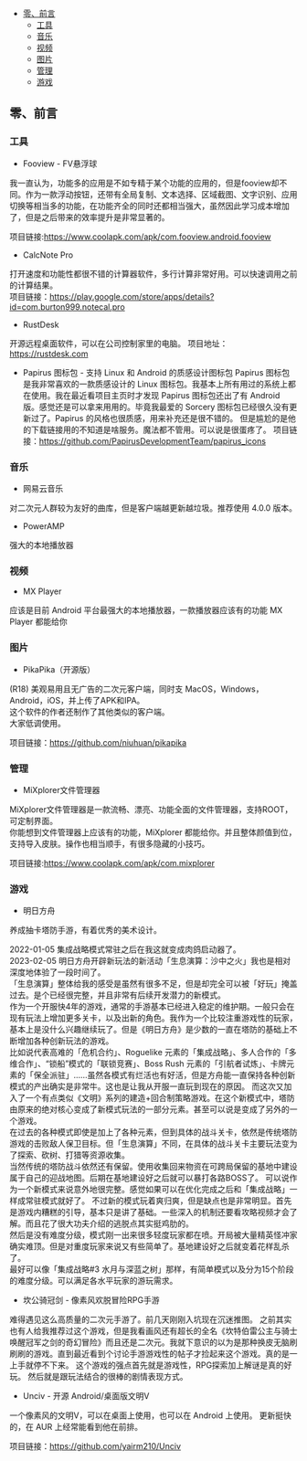 
<!-- @import "[TOC]" {cmd="toc" depthFrom=1 depthTo=6 orderedList=false} -->

<!-- code_chunk_output -->

- [零、前言](#零-前言)
  - [工具](#工具)
  - [音乐](#音乐)
  - [视频](#视频)
  - [图片](#图片)
  - [管理](#管理)
  - [游戏](#游戏)

<!-- /code_chunk_output -->

## 零、前言  

### 工具

- Fooview - FV悬浮球

我一直认为，功能多的应用是不如专精于某个功能的应用的，但是fooview却不同。作为一款浮动按钮，还带有全局复制、文本选择、区域截图、文字识别、应用切换等相当多的功能，在功能齐全的同时还都相当强大，虽然因此学习成本增加了，但是之后带来的效率提升是非常显著的。

项目链接:<https://www.coolapk.com/apk/com.fooview.android.fooview>

- CalcNote Pro

打开速度和功能性都很不错的计算器软件，多行计算非常好用。可以快速调用之前的计算结果。  
项目链接：<https://play.google.com/store/apps/details?id=com.burton999.notecal.pro>

- RustDesk

开源远程桌面软件，可以在公司控制家里的电脑。
项目地址：<https://rustdesk.com>

- Papirus 图标包 - 支持 Linux 和 Android 的质感设计图标包
Papirus 图标包是我非常喜欢的一款质感设计的 Linux 图标包。我基本上所有用过的系统上都在使用。我在最近看项目主页时才发现 Papirus 图标包还出了有 Android 版。感觉还是可以拿来用用的。毕竟我最爱的 Sorcery 图标包已经很久没有更新过了。Papirus 的风格也很质感，用来补充还是很不错的。
但是尴尬的是他的下载链接用的不知道是啥服务。魔法都不管用。可以说是很蛋疼了。
项目链接：<https://github.com/PapirusDevelopmentTeam/papirus_icons>

### 音乐

- 网易云音乐

对二次元人群较为友好的曲库，但是客户端越更新越垃圾。推荐使用 4.0.0 版本。

- PowerAMP

强大的本地播放器

### 视频

- MX Player

应该是目前 Android 平台最强大的本地播放器，一款播放器应该有的功能 MX Player 都能给你

### 图片

- ‍PikaPika（开源版）

(R18) 美观易用且无广告的二次元客户端，同时支 MacOS，Windows，Android，iOS，并上传了APK和IPA。  
这个软件的作者还制作了其他类似的客户端。  
大家低调使用。  

项目链接：<https://github.com/niuhuan/pikapika>

### 管理

- MiXplorer文件管理器

MiXplorer文件管理器是一款流畅、漂亮、功能全面的文件管理器，支持ROOT，可定制界面。  
你能想到文件管理器上应该有的功能，MiXplorer 都能给你。并且整体颜值到位，支持导入皮肤。操作也相当顺手，有很多隐藏的小技巧。

项目链接:<https://www.coolapk.com/apk/com.mixplorer>

### 游戏

- 明日方舟

养成抽卡塔防手游，有着优秀的美术设计。  

2022-01-05 集成战略模式常驻之后在我这就变成肉鸽启动器了。  
2023-02-05 明日方舟开辟新玩法的新活动「生息演算：沙中之火」我也是相对深度地体验了一段时间了。  
「生息演算」整体给我的感受是虽然有很多不足，但是却完全可以被「好玩」掩盖过去。是个已经很完整，并且非常有后续开发潜力的新模式。  
作为一个开服快4年的游戏，通常的手游基本已经进入稳定的维护期。一般只会在现有玩法上增加更多关卡，以及出新的角色。我作为一个比较注重游戏性的玩家，基本上是没什么兴趣继续玩了。但是《明日方舟》是少数的一直在塔防的基础上不断增加各种创新玩法的游戏。  
比如说代表高难的「危机合约」、Roguelike 元素的「集成战略」、多人合作的「多维合作」、“锁船”模式的「联锁竞赛」、Boss Rush 元素的「引航者试炼」、卡牌元素的「保全派驻」……虽然各模式有烂活也有好活，但是方舟能一直保持各种创新模式的产出确实是非常牛。这也是让我从开服一直玩到现在的原因。
而这次又加入了一个有点类似《文明》系列的建造+回合制策略游戏。在这个新模式中，塔防由原来的绝对核心变成了新模式玩法的一部分元素。甚至可以说是变成了另外的一个游戏。  
在过去的各种模式即使是加上了各种元素，但到具体的战斗关卡，依然是传统塔防游戏的击败敌人保卫目标。但「生息演算」不同，在具体的战斗关卡主要玩法变为了探索、砍树、打猎等资源收集。  
当然传统的塔防战斗依然还有保留。使用收集回来物资在可跨局保留的基地中建设属于自己的迎战地图。后期在基地建设好之后就可以暴打各路BOSS了。
可以说作为一个新模式来说意外地很完整。感觉如果可以在优化完成之后和「集成战略」一样成常驻模式就好了。
不过新的模式玩着爽归爽，但是缺点也是非常明显。首先是游戏内糟糕的引导，基本只是讲了基础。一些深入的机制还要看攻略视频才会了解。而且花了很大功夫介绍的逃脱点其实挺鸡肋的。  
然后是没有难度分级，模式刚一出来很多轻度玩家都在喷。开局被大量精英怪冲家确实难顶。但是对重度玩家来说又有些简单了。基地建设好之后就变着花样乱杀了。  
最好可以像「集成战略#3 水月与深蓝之树」那样，有简单模式以及分为15个阶段的难度分级。可以满足各水平玩家的游玩需求。  

- 坎公骑冠剑 - 像素风欢脱冒险RPG手游

难得遇见这么高质量的二次元手游了。前几天刚刚入坑现在沉迷推图。
之前其实也有人给我推荐过这个游戏，但是我看画风还有超长的全名《坎特伯雷公主与骑士唤醒冠军之剑的奇幻冒险》而且还是二次元。我就下意识的以为是那种换皮无脑刷刷刷的游戏。直到最近看到个讨论手游游戏性的帖子才捡起来这个游戏。真的是一上手就停不下来。
这个游戏的强点首先就是游戏性，RPG探索加上解谜是真的好玩。
然后就是跟玩法结合的很棒的剧情表现方式。

- ​Unciv - 开源 Android/桌面版文明Ⅴ

一个像素风的文明Ⅴ，可以在桌面上使用，也可以在 Android 上使用。
更新挺快的，在 AUR 上经常能看到他在前排。

项目链接：<https://github.com/yairm210/Unciv>
